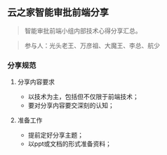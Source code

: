 
## 云之家智能审批前端分享

> 智能审批前端小组内部技术心得分享汇总。

> 参与人：光头老王、万彦祖、大魔王、李总、航少


### 分享规范

1. 分享内容要求
    * 以技术为主，包括但不仅限于前端技术；
    * 要对分享内容要交深刻的认知；

2. 准备工作

    * 提前定好分享主题；
    * 以ppt或文档的形式准备资料；

